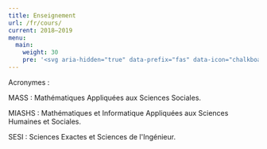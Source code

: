 ```yaml
---
title: Enseignement
url: /fr/cours/
current: 2018–2019
menu:
  main:
    weight: 30
    pre: '<svg aria-hidden="true" data-prefix="fas" data-icon="chalkboard-teacher" class="svg-inline--fa fa-chalkboard-teacher fa-w-20" role="img" xmlns="http://www.w3.org/2000/svg" viewBox="0 0 640 512"><path fill="currentColor" d="M208 352c-2.39 0-4.78.35-7.06 1.09C187.98 357.3 174.35 360 160 360c-14.35 0-27.98-2.7-40.95-6.91-2.28-.74-4.66-1.09-7.05-1.09C49.94 352-.33 402.48 0 464.62.14 490.88 21.73 512 48 512h224c26.27 0 47.86-21.12 48-47.38.33-62.14-49.94-112.62-112-112.62zm-48-32c53.02 0 96-42.98 96-96s-42.98-96-96-96-96 42.98-96 96 42.98 96 96 96zM592 0H208c-26.47 0-48 22.25-48 49.59V96c23.42 0 45.1 6.78 64 17.8V64h352v288h-64v-64H384v64h-76.24c19.1 16.69 33.12 38.73 39.69 64H592c26.47 0 48-22.25 48-49.59V49.59C640 22.25 618.47 0 592 0z"></path></svg>'
---
```


Acronymes :

MASS
: Mathématiques Appliquées aux Sciences Sociales.

MIASHS
: Mathématiques et Informatique Appliquées aux Sciences Humaines et Sociales.

SESI
: Sciences Exactes et Sciences de l'Ingénieur.
